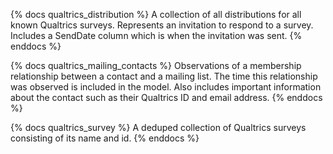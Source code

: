 {% docs qualtrics_distribution %}
A collection of all distributions for all known Qualtrics surveys.  Represents an invitation to respond to a survey.  
Includes a SendDate column which is when the invitation was sent.
{% enddocs %}

{% docs qualtrics_mailing_contacts %}
Observations of a membership relationship between a contact and a mailing list.  The time this relationship was observed is included in the model.  Also includes important information about the contact such as their Qualtrics ID and email address.
{% enddocs %}

{% docs qualtrics_survey %}
A deduped collection of Qualtrics surveys consisting of its name and id.
{% enddocs %}